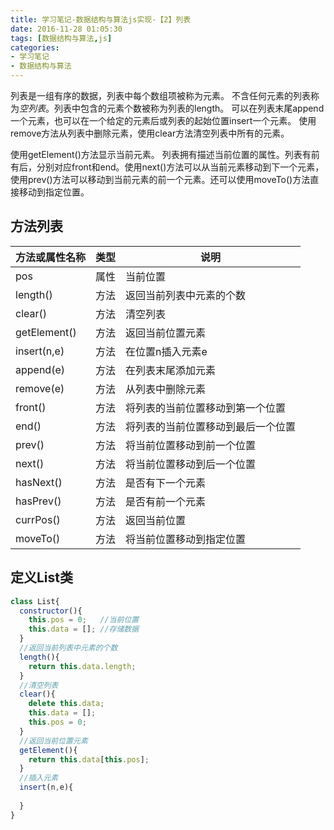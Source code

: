 ```yaml
---
title: 学习笔记-数据结构与算法js实现-【2】列表
date: 2016-11-28 01:05:30
tags: [数据结构与算法,js]
categories:
- 学习笔记
- 数据结构与算法
---
```


列表是一组有序的数据，列表中每个数组项被称为元素。
不含任何元素的列表称为*空列表*。列表中包含的元素个数被称为列表的length。
可以在列表末尾append一个元素，也可以在一个给定的元素后或列表的起始位置insert一个元素。
使用remove方法从列表中删除元素，使用clear方法清空列表中所有的元素。

<!--more-->

使用getElement()方法显示当前元素。
列表拥有描述当前位置的属性。列表有前有后，分别对应front和end。使用next()方法可以从当前元素移动到下一个元素，使用prev()方法可以移动到当前元素的前一个元素。还可以使用moveTo()方法直接移动到指定位置。

## 方法列表
|方法或属性名称|类型|说明|
|----|----|----|
|pos|属性|当前位置|
|length()|方法|返回当前列表中元素的个数|
|clear()|方法|清空列表|
|getElement()|方法|返回当前位置元素|
|insert(n,e)|方法|在位置n插入元素e|
|append(e)|方法|在列表末尾添加元素|
|remove(e)|方法|从列表中删除元素|
|front()|方法|将列表的当前位置移动到第一个位置|
|end()|方法|将列表的当前位置移动到最后一个位置|
|prev()|方法|将当前位置移动到前一个位置|
|next()|方法|将当前位置移动到后一个位置|
|hasNext()|方法|是否有下一个元素|
|hasPrev()|方法|是否有前一个元素|
|currPos()|方法|返回当前位置|
|moveTo()|方法|将当前位置移动到指定位置|

## 定义List类
```js
class List{
  constructor(){
    this.pos = 0;   //当前位置
    this.data = []; //存储数据
  }
  //返回当前列表中元素的个数
  length(){
    return this.data.length;
  }
  //清空列表
  clear(){
    delete this.data;
    this.data = [];
    this.pos = 0;
  }
  //返回当前位置元素
  getElement(){
    return this.data[this.pos];
  }
  //插入元素
  insert(n,e){
    
  }
}
```